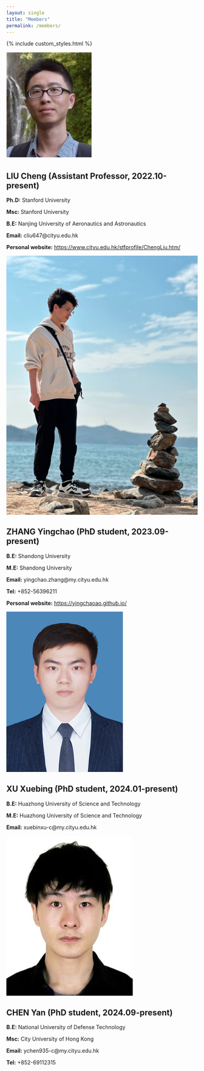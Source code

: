 ```yaml
---
layout: single
title: "Members"
permalink: /members/
---
```


{% include custom_styles.html %}

<div class="members-grid">
  <div class="member-card">
    <div class="member-photo">
      <img src="../images/LIU.png" alt="LIU Cheng">
    </div>
    <div class="member-info">
      <h2>LIU Cheng (Assistant Professor, 2022.10-present)</h2>
      <p><strong>Ph.D:</strong> Stanford University </p>
      <p><strong>Msc:</strong> Stanford University </p>
      <p><strong>B.E:</strong> Nanjing University of Aeronautics and Astronautics</p>
      <p><strong>Email:</strong> cliu647@cityu.edu.hk</p>
      <p><strong>Personal website:</strong> <a href="https://www.cityu.edu.hk/stfprofile/ChengLiu.htm" target="_blank">https://www.cityu.edu.hk/stfprofile/ChengLiu.htm/</a></p>
    </div>
  </div>

  <div class="member-card">
    <div class="member-photo">
      <img src="../images/yc.png" alt="ZHANG Yingchao">
    </div>
    <div class="member-info">
      <h2>ZHANG Yingchao (PhD student, 2023.09-present)</h2>
      <p><strong>B.E:</strong> Shandong University</p>
      <p><strong>M.E:</strong> Shandong University</p>
      <p><strong>Email:</strong> yingchao.zhang@my.cityu.edu.hk</p>
      <p><strong>Tel:</strong> +852-56396211</p>
      <p><strong>Personal website:</strong> <a href="https://yingchaoao.github.io/" target="_blank">https://yingchaoao.github.io/</a></p>
    </div>
  </div>

  <div class="member-card">
    <div class="member-photo">
      <img src="../images/xuebing.png" alt="XU Xuebing">
    </div>
    <div class="member-info">
      <h2>XU Xuebing (PhD student, 2024.01-present)</h2>
      <p><strong>B.E:</strong> Huazhong University of Science and Technology</p>
      <p><strong>M.E:</strong> Huazhong University of Science and Technology</p>
      <p><strong>Email:</strong> xuebinxu-c@my.cityu.edu.hk</p>
    </div>
  </div>

  <div class="member-card">
    <div class="member-photo">
      <img src="../images/cy.png" alt="CHEN Yan">
    </div>
    <div class="member-info">
      <h2>CHEN Yan (PhD student, 2024.09-present)</h2>
      <p><strong>B.E:</strong> National University of Defense Technology</p>
      <p><strong>Msc:</strong> City University of Hong Kong</p>
      <p><strong>Email:</strong> ychen935-c@my.cityu.edu.hk</p>
      <p><strong>Tel:</strong> +852-69112315</p>
    </div>
  </div>

</div>

